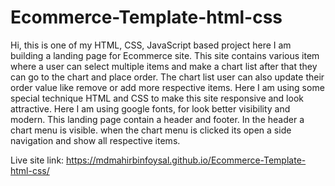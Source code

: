 # Ecommerce-Template-html-css

Hi, this is one of my HTML, CSS, JavaScript based project here I am building a landing page for Ecommerce site. This site contains various item where a user can select multiple items and make a chart list after that they can go to the chart and place order. The chart list user can also update their order value like remove or add more respective items. Here I am using some special technique HTML and CSS to make this site responsive and look attractive. Here I am using google fonts, for look better visibility and modern. This landing page contain a header and footer. In the header a chart menu is visible. when the chart menu is clicked its open a side navigation and show all respective items.


Live site link: https://mdmahirbinfoysal.github.io/Ecommerce-Template-html-css/
